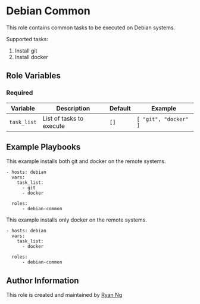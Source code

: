 <!-- @format -->

# Debian Common

This role contains common tasks to be executed on Debian systems.

Supported tasks:

1. Install git
1. Install docker

## Role Variables

### Required

| Variable    | Description              | Default | Example               |
| ----------- | ------------------------ | ------- | --------------------- |
| `task_list` | List of tasks to execute | `[]`    | `[ "git", "docker" ]` |

## Example Playbooks

This example installs both git and docker on the remote systems.

```
- hosts: debian
  vars:
    task_list:
      - git
      - docker

  roles:
      - debian-common
```

This example installs only docker on the remote systems.

```
- hosts: debian
  vars:
    task_list:
      - docker

  roles:
      - debian-common
```

## Author Information

This role is created and maintained by [Ryan Ng](https://www.github.com/RyanNgWH)
